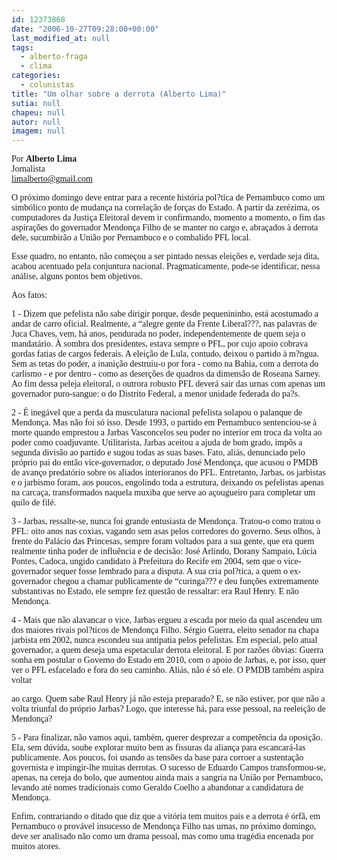 ```yaml
---
id: 12373868
date: "2006-10-27T09:28:00+00:00"
last_modified_at: null
tags:
  - alberto-fraga
  - clima
categories:
  - colunistas
title: "Um olhar sobre a derrota (Alberto Lima)"
sutia: null
chapeu: null
autor: null
imagem: null
---
```

<p><P><FONT face=Verdana>Por <STRONG>Alberto Lima</STRONG><BR>Jornalista<BR></FONT><A href=\"mailto:limalberto@gmail.com\"><FONT face=Verdana>limalberto@gmail.com</FONT></A></P></p>
<p><P><FONT face=Verdana>O próximo domingo deve entrar para a recente história pol?tica de Pernambuco como um simbólico ponto de mudança na correlação de forças do Estado. A partir da zerézima, os computadores da Justiça Eleitoral devem ir confirmando, momento a momento, o fim das aspirações do governador Mendonça Filho de se manter no cargo e, abraçados à derrota dele, sucumbirão a União por Pernambuco e o combalido PFL local.</FONT></P></p>
<p><P><FONT face=Verdana>Esse quadro, no entanto, não começou a ser pintado nessas eleições e, verdade seja dita, acabou acentuado pela conjuntura nacional. Pragmaticamente, pode-se identificar, nessa análise, alguns pontos bem objetivos. </FONT></P></p>
<p><P><FONT face=Verdana>Aos fatos:</FONT></P></p>
<p><P><FONT face=Verdana>1 - Dizem que pefelista não sabe dirigir porque, desde pequenininho, está acostumado a andar de carro oficial. Realmente, a “alegre gente da Frente Liberal???, nas palavras de Juca Chaves, vem, há anos, pendurada no poder, independentemente de quem seja o mandatário. À sombra dos presidentes, estava sempre o PFL, por cujo apoio cobrava gordas fatias de cargos federais. A eleição de Lula, contudo, deixou o partido à m?ngua. Sem as tetas do poder, a inanição destruiu-o por fora - como na Bahia, com a derrota do carlismo - e por dentro - como as deserções de quadros da dimensão de Roseana Sarney. Ao fim dessa peleja eleitoral, o outrora robusto PFL deverá sair das urnas com apenas um governador puro-sangue: o do Distrito Federal, a menor unidade federada do pa?s.</FONT></P></p>
<p><P><FONT face=Verdana>2 - É inegável que a perda da musculatura nacional pefelista solapou o palanque de Mendonça. Mas não foi só isso. Desde 1993, o partido em Pernambuco sentenciou-se à morte quando emprestou a Jarbas Vasconcelos seu poder no interior em troca da volta ao poder como coadjuvante. Utilitarista, Jarbas aceitou a ajuda de bom grado, impôs a segunda divisão ao partido e sugou todas as suas bases. Fato, aliás, denunciado pelo próprio pai do então vice-governador, o deputado José Mendonça, que acusou o PMDB de avanço predatório sobre os aliados interioranos do PFL. Entretanto, Jarbas, os jarbistas e o jarbismo foram, aos poucos, engolindo toda a estrutura, deixando os pefelistas apenas na carcaça, transformados naquela muxiba que serve ao açougueiro para completar um quilo de filé.</FONT></P></p>
<p><P><FONT face=Verdana>3 - Jarbas, ressalte-se, nunca foi grande entusiasta de Mendonça. Tratou-o como tratou o PFL: oito anos nas coxias, vagando sem asas pelos corredores do governo. Seus olhos, à frente do Palácio das Princesas, sempre foram voltados para a sua gente, que era quem realmente tinha poder de influência e de decisão: José Arlindo, Dorany Sampaio, Lúcia Pontes, Cadoca, ungido candidato à Prefeitura do Recife em 2004, sem que o vice-governador sequer fosse lembrado para a disputa. A sua cria pol?tica, a quem o ex-governador chegou a chamar publicamente de “curinga??? e deu funções extremamente substantivas no Estado, ele sempre fez questão de ressaltar: era Raul Henry. E não Mendonça.</FONT></P></p>
<p><P><FONT face=Verdana>4 - Mais que não alavancar o vice, Jarbas ergueu a escada por meio da qual ascendeu um dos maiores rivais pol?ticos de Mendonça Filho. Sérgio Guerra, eleito senador na chapa jarbista em 2002, nunca escondeu sua antipatia pelos pefelistas. Em especial, pelo atual governador, a quem deseja uma espetacular derrota eleitoral. E por razões óbvias: Guerra sonha em postular o Governo do Estado em 2010, com o apoio de Jarbas, e, por isso, quer ver o PFL esfacelado e fora do seu caminho. Aliás, não é só ele. O PMDB também aspira voltar</p>
<p> ao cargo. Quem sabe Raul Henry já não esteja preparado? E, se não estiver, por que não a volta triunfal do próprio Jarbas? Logo, que interesse há, para esse pessoal, na reeleição de Mendonça?</FONT></P></p>
<p><P><FONT face=Verdana>5 - Para finalizar, não vamos aqui, também, querer desprezar a competência da oposição. Ela, sem dúvida, soube explorar muito bem as fissuras da aliança para escancará-las publicamente. Aos poucos, foi usando as tensões da base para corroer a sustentação governista e impingir-lhe muitas derrotas. O sucesso de Eduardo Campos transformou-se, apenas, na cereja do bolo, que aumentou ainda mais a sangria na União por Pernambuco, levando até nomes tradicionais como Geraldo Coelho a abandonar a candidatura de Mendonça.</FONT></P></p>
<p><P><FONT face=Verdana>Enfim, contrariando o ditado que diz que a vitória tem muitos pais e a derrota é órfã, em Pernambuco o provável insucesso de Mendonça Filho nas urnas, no próximo domingo, deve ser analisado não como um drama pessoal, mas como uma tragédia encenada por muitos atores.</FONT></P> </p>

